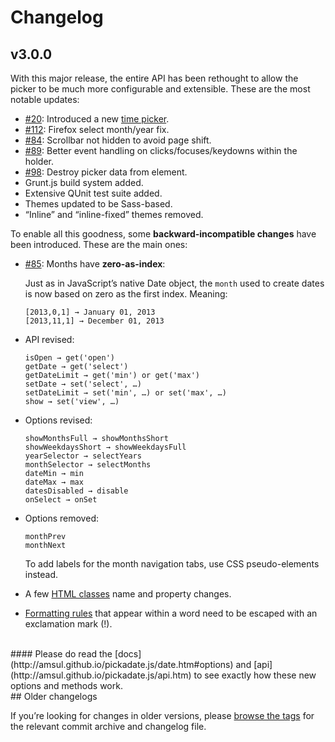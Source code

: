 
# Changelog

## v3.0.0

With this major release, the entire API has been rethought to allow the picker to be much more configurable and extensible. These are the most notable updates:

- [#20](/issues/20): Introduced a new [time picker](http://amsul.github.io/pickadate.js/time.htm).
- [#112](/issues/112): Firefox select month/year fix.
- [#84](/issues/84): Scrollbar not hidden to avoid page shift.
- [#89](/issues/89): Better event handling on clicks/focuses/keydowns within the holder.
- [#98](/issues/98): Destroy picker data from element.
- Grunt.js build system added.
- Extensive QUnit test suite added.
- Themes updated to be Sass-based.
- “Inline” and “inline-fixed” themes removed.

To enable all this goodness, some **backward-incompatible changes** have been introduced. These are the main ones:

- [#85](/issues/85): Months have __zero-as-index__:

	Just as in JavaScript’s native Date object, the `month` used to create dates is now 	based on zero as the first index. Meaning:
	
	```
	[2013,0,1] → January 01, 2013
	[2013,11,1] → December 01, 2013
	```

- API revised:
	
	```
	isOpen → get('open')
	getDate → get('select')
	getDateLimit → get('min') or get('max')
	setDate → set('select', …)
	setDateLimit → set('min', …) or set('max', …)
	show → set('view', …)
	```

- Options revised:

	```
	showMonthsFull → showMonthsShort
	showWeekdaysShort → showWeekdaysFull
	yearSelector → selectYears
	monthSelector → selectMonths
	dateMin → min
	dateMax → max
	datesDisabled → disable
	onSelect → onSet
	```
	
- Options removed:

	```
	monthPrev
	monthNext
	```
	To add labels for the month navigation tabs, use CSS pseudo-elements instead.
	
- A few [HTML classes](http://amsul.github.io/pickadate.js/date.htm#classes) name and property changes.

- [Formatting rules](http://amsul.github.io/pickadate.js/date.htm#formats) that appear within a word need to be escaped with an exclamation mark (!).


<br>
#### Please do read the [docs](http://amsul.github.io/pickadate.js/date.htm#options) and [api](http://amsul.github.io/pickadate.js/api.htm) to see exactly how these new options and methods work.




<br>
## Older changelogs

If you’re looking for changes in older versions, please [browse the tags](https://github.com/amsul/pickadate.js/tags) for the relevant commit archive and changelog file.



